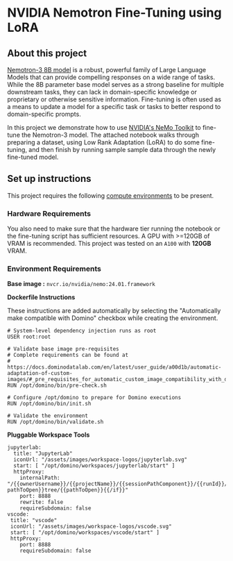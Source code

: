 # NVIDIA Nemotron Fine-Tuning using LoRA

## About this project

[Nemotron-3 8B model](https://huggingface.co/nvidia/nemotron-3-8b-base-4k) is a robust, powerful family of Large Language Models that can provide compelling responses on a wide range of tasks. While the 8B parameter base model serves as a strong baseline for multiple downstream tasks, they can lack in domain-specific knowledge or proprietary or otherwise sensitive information. Fine-tuning is often used as a means to update a model for a specific task or tasks to better respond to domain-specific prompts. 

In this project we demonstrate how to use [NVIDIA's NeMo Toolkit](https://www.nvidia.com/en-us/ai-data-science/products/nemo/) to fine-tune the Nemotron-3 model. The attached notebook walks through preparing a dataset, using Low Rank Adaptation (LoRA) to do some fine-tuning, and then finish by running sample sample data through the newly fine-tuned model.

## Set up instructions

This project requires the following [compute environments](https://docs.dominodatalab.com/en/latest/user_guide/f51038/environments/) to be present.

### Hardware Requirements
You also need to make sure that the hardware tier running the notebook or the fine-tuning script has sufficient resources. A GPU with >=120GB of VRAM is recommended. This project was tested on an `A100` with **120GB** VRAM. 

### Environment Requirements

**Base image :** `nvcr.io/nvidia/nemo:24.01.framework`

**Dockerfile Instructions**

These instructions are added automatically by selecting the "Automatically make compatible with Domino" checkbox while creating the environment.

```
# System-level dependency injection runs as root
USER root:root

# Validate base image pre-requisites
# Complete requirements can be found at
# https://docs.dominodatalab.com/en/latest/user_guide/a00d1b/automatic-adaptation-of-custom-images/#_pre_requisites_for_automatic_custom_image_compatibility_with_domino
RUN /opt/domino/bin/pre-check.sh

# Configure /opt/domino to prepare for Domino executions
RUN /opt/domino/bin/init.sh

# Validate the environment
RUN /opt/domino/bin/validate.sh
```

**Pluggable Workspace Tools** 
```
jupyterlab:
  title: "JupyterLab"
  iconUrl: "/assets/images/workspace-logos/jupyterlab.svg"
  start: [ "/opt/domino/workspaces/jupyterlab/start" ]
  httpProxy:
    internalPath: "/{{ownerUsername}}/{{projectName}}/{{sessionPathComponent}}/{{runId}}/{{#if pathToOpen}}tree/{{pathToOpen}}{{/if}}"
    port: 8888
    rewrite: false
    requireSubdomain: false
vscode:
 title: "vscode"
 iconUrl: "/assets/images/workspace-logos/vscode.svg"
 start: [ "/opt/domino/workspaces/vscode/start" ]
 httpProxy:
    port: 8888
    requireSubdomain: false
```